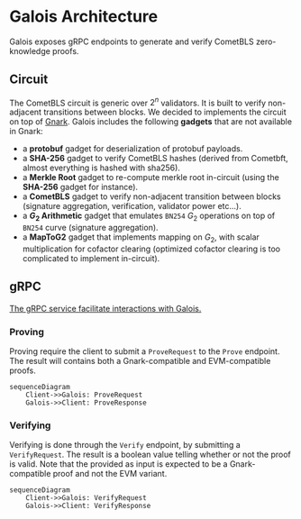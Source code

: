 # Galois Architecture

Galois exposes gRPC endpoints to generate and verify CometBLS zero-knowledge proofs.

## Circuit

The CometBLS circuit is generic over $2^n$ validators. It is built to verify non-adjacent transitions between blocks.
We decided to implements the circuit on top of [Gnark](https://github.com/ConsenSys/gnark).
Galois includes the following **gadgets** that are not available in Gnark:

- a **protobuf** gadget for deserialization of protobuf payloads.
- a **SHA-256** gadget to verify CometBLS hashes (derived from Cometbft, almost everything is hashed with sha256).
- a **Merkle Root** gadget to re-compute merkle root in-circuit (using the **SHA-256** gadget for instance).
- a **CometBLS** gadget to verify non-adjacent transition between blocks (signature aggregation, verification, validator power etc...).
- a **$G_2$ Arithmetic** gadget that emulates `BN254` $G_2$ operations on top of `BN254` curve (signature aggregation).
- a **MapToG2** gadget that implements mapping on $G_2$, with scalar multiplication for cofactor clearing (optimized cofactor clearing is too complicated to implement in-circuit).

## gRPC

[The gRPC service facilitate interactions with Galois.](./proot/api/v1/prover.proto)

### Proving

Proving require the client to submit a `ProveRequest` to the `Prove` endpoint.
The result will contains both a Gnark-compatible and EVM-compatible proofs.

```mermaid
sequenceDiagram
    Client->>Galois: ProveRequest
    Galois->>Client: ProveResponse
```

### Verifying

Verifying is done through the `Verify` endpoint, by submitting a `VerifyRequest`.
The result is a boolean value telling whether or not the proof is valid.
Note that the provided as input is expected to be a Gnark-compatible proof and not the EVM variant.

```mermaid
sequenceDiagram
    Client->>Galois: VerifyRequest
    Galois->>Client: VerifyResponse
```
